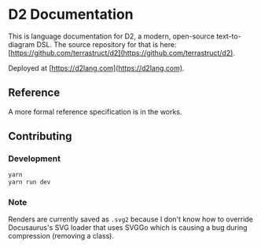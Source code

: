 # D2 Documentation

This is language documentation for D2, a modern, open-source text-to-diagram DSL. The
source repository for that is here:
[https://github.com/terrastruct/d2](https://github.com/terrastruct/d2).

Deployed at [https://d2lang.com](https://d2lang.com).

## Reference

A more formal reference specification is in the works.

## Contributing

### Development

```sh
yarn
yarn run dev
```

### Note

Renders are currently saved as `.svg2` because I don't know how to override Docusaurus's
SVG loader that uses SVGGo which is causing a bug during compression (removing a class).
